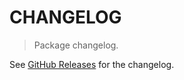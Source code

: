 # CHANGELOG

> Package changelog.

See [GitHub Releases](https://github.com/stdlib-js/stats-base-snanmskrange/releases) for the changelog.